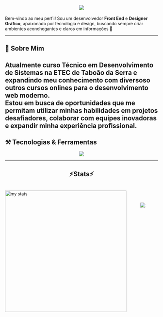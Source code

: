 <h1 align="center">
<img src="https://readme-typing-svg.herokuapp.com/?font=Kanit&size=35&center=true&vCenter=true&width=500&height=70&duration=4000&lines=olá!+👋;+me+chamo+Rafael+Paes!;" />
</h1>
 
 Bem-vindo ao meu perfil! Sou um desenvolvedor **Front End** e  **Designer Gráfico**, apaixonado por tecnologia e design, buscando sempre criar ambientes aconchegantes e claros em informações  🚀  
 
 ---
 
 ## 💼 Sobre Mim  
 
 Atualmente curso **Técnico em Desenvolvimento de Sistemas** na ETEC de Taboão da Serra e expandindo meu conhecimento com diversoso outros cursos onlines para o desenvolvimento web moderno.  
 Estou em busca de oportunidades que me permitam utilizar minhas habilidades em projetos desafiadores, colaborar com equipes inovadoras e expandir minha experiência profissional.
 ---
 ## ⚒️ Tecnologias & Ferramentas  
 
 <p align="center">
   <a href="https://skillicons.dev">
     <img src="https://skillicons.dev/icons?i=php,git,github,mysql,html,css,bootstrap,figma" />
   </a>
 </p>
 
 ---
 <h2 align="center" >⚡Stats⚡</h2>
<br>
<img alt="my stats" align="left" width="400px" src="https://github-readme-stats.vercel.app/api?username=RafaelPaes2008&theme=prussian"/> 

 <h1 align="center">
<img src="https://readme-typing-svg.herokuapp.com/?font=Kanit&size=35&center=true&vCenter=true&width=500&height=70&duration=4000&lines=obrigado+pela+atenção!;" />
</h1>
 

 
